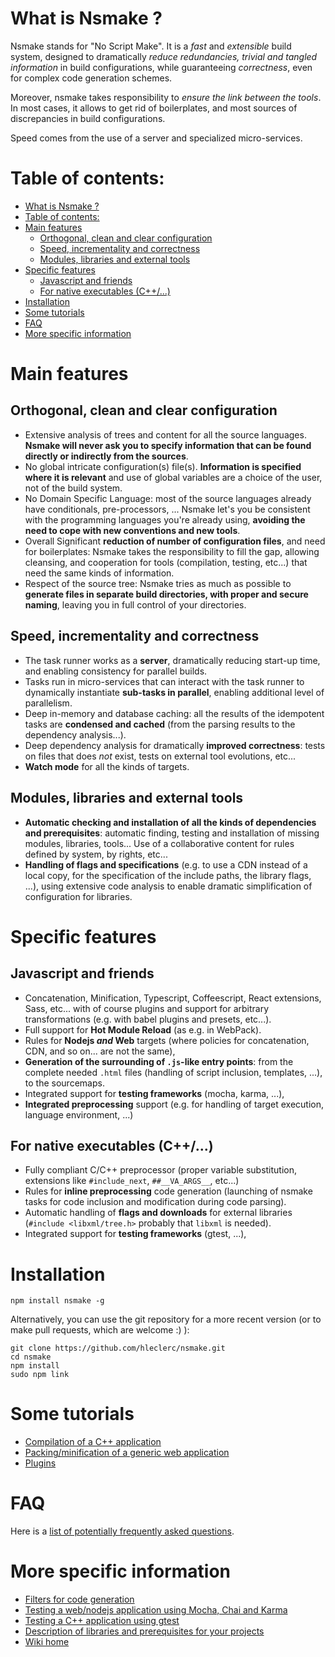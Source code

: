 # What is Nsmake ?

Nsmake stands for "No Script Make". It is a *fast* and *extensible* build system, designed to dramatically *reduce redundancies, trivial and tangled information* in build configurations, while guaranteeing *correctness*, even for complex code generation schemes.

Moreover, nsmake takes responsibility to *ensure the link between the tools*. In most cases, it allows to get rid of boilerplates, and most sources of discrepancies in build configurations.

Speed comes from the use of a server and specialized micro-services.

# Table of contents:

<!-- TOC -->

- [What is Nsmake ?](#what-is-nsmake-)
- [Table of contents:](#table-of-contents)
- [Main features](#main-features)
    - [Orthogonal, clean and clear configuration](#orthogonal-clean-and-clear-configuration)
    - [Speed, incrementality and correctness](#speed-incrementality-and-correctness)
    - [Modules, libraries and external tools](#modules-libraries-and-external-tools)
- [Specific features](#specific-features)
    - [Javascript and friends](#javascript-and-friends)
    - [For native executables (C++/...)](#for-native-executables-c)
- [Installation](#installation)
- [Some tutorials](#some-tutorials)
- [FAQ](#faq)
- [More specific information](#more-specific-information)

<!-- /TOC -->

# Main features

## Orthogonal, clean and clear configuration

* Extensive analysis of trees and content for all the source languages. **Nsmake will never ask you to specify information that can be found directly or indirectly from the sources**.
* No global intricate configuration(s) file(s). **Information is specified where it is relevant** and use of global variables are a choice of the user, not of the build system.
* No Domain Specific Language: most of the source languages already have conditionals, pre-processors, ... Nsmake let's you be consistent with the programming languages you're already using, **avoiding the need to cope with new conventions and new tools**.
* Overall Significant **reduction of number of configuration files**, and need for boilerplates: Nsmake takes the responsibility to fill the gap, allowing cleansing, and cooperation for tools (compilation, testing, etc...) that need the same kinds of information.
* Respect of the source tree: Nsmake tries as much as possible to **generate files in separate build directories, with proper and secure naming**, leaving you in full control of your directories.

## Speed, incrementality and correctness

* The task runner works as a **server**, dramatically reducing start-up time, and enabling consistency for parallel builds.
* Tasks run in micro-services that can interact with the task runner to dynamically instantiate **sub-tasks in parallel**, enabling additional level of parallelism.
* Deep in-memory and database caching: all the results of the idempotent tasks are **condensed and cached** (from the parsing results to the dependency analysis...).
* Deep dependency analysis for dramatically **improved correctness**: tests on files that does *not* exist, tests on external tool evolutions, etc...
* **Watch mode** for all the kinds of targets.

## Modules, libraries and external tools

* **Automatic checking and installation of all the kinds of dependencies and prerequisites**: automatic finding, testing and installation of missing modules, libraries, tools... Use of a collaborative content for rules defined by system, by rights, etc...
* **Handling of flags and specifications** (e.g. to use a CDN instead of a local copy, for the specification of the include paths, the library flags, ...), using extensive code analysis to enable dramatic simplification of configuration for libraries.

# Specific features

## Javascript and friends

* Concatenation, Minification, Typescript, Coffeescript, React extensions, Sass, etc... with of course plugins and support for arbitrary transformations (e.g. with babel plugins and presets, etc...).
* Full support for **Hot Module Reload** (as e.g. in WebPack).
* Rules for **Nodejs *and* Web** targets (where policies for concatenation, CDN, and so on... are not the same),
* **Generation of the surrounding of `.js`-like entry points**: from the complete needed `.html` files (handling of script inclusion, templates, ...), to the sourcemaps.
* Integrated support for **testing frameworks** (mocha, karma, ...),
* **Integrated preprocessing** support (e.g. for handling of target execution, language environment, ...)

## For native executables (C++/...)

* Fully compliant C/C++ preprocessor (proper variable substitution, extensions like `#include_next`, `##__VA_ARGS__`, etc...)
* Rules for **inline preprocessing** code generation (launching of nsmake tasks for code inclusion and modification during code parsing).
* Automatic handling of **flags and downloads** for external libraries (`#include <libxml/tree.h>` probably that `libxml` is needed).
* Integrated support for **testing frameworks** (gtest, ...),

# Installation

```
npm install nsmake -g
```

Alternatively, you can use the git repository for a more recent version (or to make pull requests, which are welcome :) ):

```
git clone https://github.com/hleclerc/nsmake.git
cd nsmake
npm install
sudo npm link
```

# Some tutorials

* [Compilation of a C++ application](https://github.com/hleclerc/nsmake/wiki/Tutorial:-compilation-of-a-CPP-executable)
* [Packing/minification of a generic web application](https://github.com/hleclerc/nsmake/wiki/Tutorial:-compilation-of-a-generic-web-application)
* [Plugins](https://github.com/hleclerc/nsmake/wiki/Plugins)

# FAQ

Here is a [list of potentially frequently asked questions](https://github.com/hleclerc/nsmake/wiki/Potentially-Frequently-Asked-Questions).

# More specific information

* [Filters for code generation](https://github.com/hleclerc/nsmake/wiki/Flags-and-automatic-installation-of-libraries-for-compiler-languages.md)
* [Testing a web/nodejs application using Mocha, Chai and Karma](https://github.com/hleclerc/nsmake/wiki/Testing-your-code-with-Mocha,-Karma,-Chai...)
* [Testing a C++ application using gtest](https://github.com/hleclerc/nsmake/wiki/Testing-your-C---code-with-gtest-(google-test))
* [Description of libraries and prerequisites for your projects](https://github.com/hleclerc/nsmake/wiki/Flags-and-automatic-installation-of-libraries-for-compiler-languages)
* [Wiki home](https://github.com/hleclerc/nsmake/wiki/Home)
